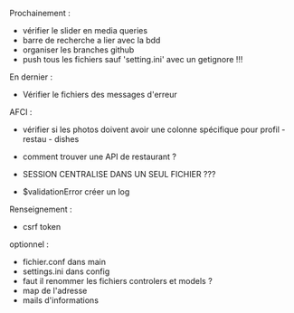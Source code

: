 Prochainement :

- vérifier le slider en media queries
- barre de recherche a lier avec la bdd
- organiser les branches github
- push tous les fichiers sauf 'setting.ini' avec un getignore !!!

En dernier :
- Vérifier le fichiers des messages d'erreur



AFCI :

- vérifier si les photos doivent avoir une colonne spécifique pour profil - restau - dishes
- comment trouver une API de restaurant ?

- SESSION CENTRALISE DANS UN SEUL FICHIER ???
- $validationError créer un log



Renseignement :

- csrf token


optionnel :

- fichier.conf dans main
- settings.ini dans config
- faut il renommer les fichiers controlers et models ?
- map de l'adresse
- mails d'informations
